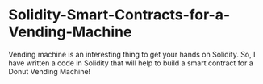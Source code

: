 # Solidity-Smart-Contracts-for-a-Vending-Machine
Vending machine is an interesting thing to get your hands on Solidity. So, I have written a code in Solidity that will help to build a smart contract for a Donut Vending Machine!

